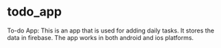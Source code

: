 # todo_app
To-do App: This is an app that is used for adding daily tasks.
It stores the data in firebase.
The app works in both android and ios platforms.
